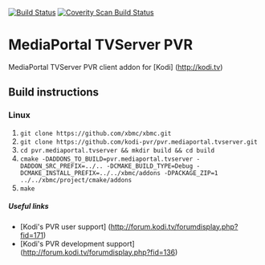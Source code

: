[![Build Status](https://travis-ci.org/kodi-pvr/pvr.mediaportal.tvserver.svg?branch=Jarvis)](https://travis-ci.org/kodi-pvr/pvr.mediaportal.tvserver)
[![Coverity Scan Build Status](https://scan.coverity.com/projects/5120/badge.svg)](https://scan.coverity.com/projects/5120)

# MediaPortal TVServer PVR
MediaPortal TVServer PVR client addon for [Kodi] (http://kodi.tv)

## Build instructions

### Linux

1. `git clone https://github.com/xbmc/xbmc.git`
2. `git clone https://github.com/kodi-pvr/pvr.mediaportal.tvserver.git`
3. `cd pvr.mediaportal.tvserver && mkdir build && cd build`
4. `cmake -DADDONS_TO_BUILD=pvr.mediaportal.tvserver -DADDON_SRC_PREFIX=../.. -DCMAKE_BUILD_TYPE=Debug -DCMAKE_INSTALL_PREFIX=../../xbmc/addons -DPACKAGE_ZIP=1 ../../xbmc/project/cmake/addons`
5. `make`

##### Useful links

* [Kodi's PVR user support] (http://forum.kodi.tv/forumdisplay.php?fid=171)
* [Kodi's PVR development support] (http://forum.kodi.tv/forumdisplay.php?fid=136)
